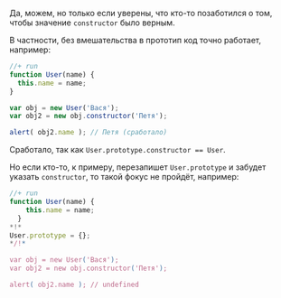 Да, можем, но только если уверены, что кто-то позаботился о том, чтобы значение `constructor` было верным.

В частности, без вмешательства в прототип код точно работает, например:

```js
//+ run
function User(name) {
  this.name = name;
}

var obj = new User('Вася');
var obj2 = new obj.constructor('Петя');

alert( obj2.name ); // Петя (сработало)
```

Сработало, так как `User.prototype.constructor == User`. 

Но если кто-то, к примеру, перезапишет `User.prototype` и забудет указать `constructor`, то такой фокус не пройдёт, например:

```js
//+ run
function User(name) {
    this.name = name;
  }
*!*
User.prototype = {};
*/!*

var obj = new User('Вася');
var obj2 = new obj.constructor('Петя');

alert( obj2.name ); // undefined
```